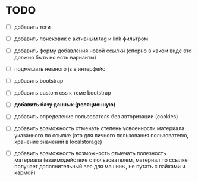TODO
====

- [ ] добавить теги
- [ ] добавить поисковик с активным tag и link фильтром
- [ ] добавить форму добавления новой ссылки (спорно в каком виде это должно быть но есть варианты)
- [ ] подмешать немного js в интерфейс
- [ ] добавить bootstrap
- [ ] добавить custom css к теме bootstrap
- [ ] ~~**добавить базу данных (реляционную)**~~
- [ ] добавить определение пользователя без авторизации (cookies)
- [ ] добавить возможность отмечать степень усвоенности материала указанного по ссылке (это для личного пользования пользователю, хранение значений в localstorage)
- [ ] добавить возможность возможность отмечать полезность материала (взаимодействие с пользователем, материал по ссылке получает дополнительный вес для машины, не путать с лайками и кармой)

